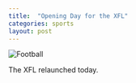 ```yaml
---
title:  "Opening Day for the XFL"
categories: sports
layout: post
---
```


![Football](https://images.unsplash.com/photo-1566577739112-5180d4bf9390?ixlib=rb-1.2.1&ixid=eyJhcHBfaWQiOjEyMDd9&auto=format&fit=crop&w=1226&q=80)

The XFL relaunched today. 